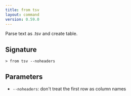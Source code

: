 ```yaml
---
title: from tsv
layout: command
version: 0.59.0
---
```


Parse text as .tsv and create table.

## Signature

```> from tsv --noheaders```

## Parameters

 -  `--noheaders`: don't treat the first row as column names

